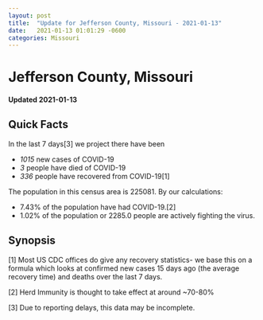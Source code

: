 ```yaml
---
layout: post
title:  "Update for Jefferson County, Missouri - 2021-01-13"
date:   2021-01-13 01:01:29 -0600
categories: Missouri
---
```


# Jefferson County, Missouri
#### Updated 2021-01-13

## Quick Facts

In the last 7 days[3] we project there have been
- *1015* new cases of COVID-19
- *3* people have died of COVID-19
- *336* people have recovered from COVID-19[1]

The population in this census area is 225081. By our calculations:
- 7.43% of the population have had COVID-19.[2]
- 1.02% of the population or 2285.0 people are actively fighting the virus.

## Synopsis




[1] Most US CDC offices do give any recovery statistics- we base this on a formula which looks at confirmed new cases
15 days ago (the average recovery time) and deaths over the last 7 days.

[2] Herd Immunity is thought to take effect at around ~70-80%

[3] Due to reporting delays, this data may be incomplete.
 
    